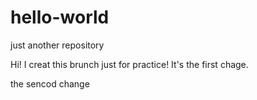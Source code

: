 # hello-world
just another repository


Hi! I creat this brunch just for practice! 
It's the first chage.

the sencod change
